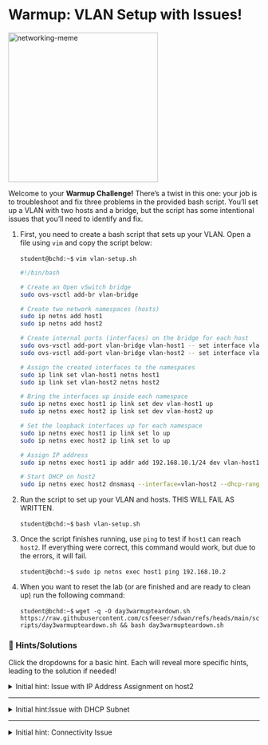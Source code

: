 # **Warmup: VLAN Setup with Issues!**

<img src="https://media.makeameme.org/created/well-just-go-ecb32b4353.jpg" alt="networking-meme" width="300"/>

Welcome to your **Warmup Challenge!** There’s a twist in this one: your job is to troubleshoot and fix three problems in the provided bash script. You’ll set up a VLAN with two hosts and a bridge, but the script has some intentional issues that you’ll need to identify and fix.

1. First, you need to create a bash script that sets up your VLAN. Open a file using `vim` and copy the script below:

    `student@bchd:~$` `vim vlan-setup.sh`

    ```bash
    #!/bin/bash
    
    # Create an Open vSwitch bridge
    sudo ovs-vsctl add-br vlan-bridge
    
    # Create two network namespaces (hosts)
    sudo ip netns add host1
    sudo ip netns add host2
    
    # Create internal ports (interfaces) on the bridge for each host
    sudo ovs-vsctl add-port vlan-bridge vlan-host1 -- set interface vlan-host1 type=internal
    sudo ovs-vsctl add-port vlan-bridge vlan-host2 -- set interface vlan-host2 type=internal
    
    # Assign the created interfaces to the namespaces
    sudo ip link set vlan-host1 netns host1
    sudo ip link set vlan-host2 netns host2
    
    # Bring the interfaces up inside each namespace
    sudo ip netns exec host1 ip link set dev vlan-host1 up
    sudo ip netns exec host2 ip link set dev vlan-host2 up
    
    # Set the loopback interfaces up for each namespace
    sudo ip netns exec host1 ip link set lo up
    sudo ip netns exec host2 ip link set lo up
    
    # Assign IP address
    sudo ip netns exec host1 ip addr add 192.168.10.1/24 dev vlan-host1

    # Start DHCP on host2
    sudo ip netns exec host2 dnsmasq --interface=vlan-host2 --dhcp-range=192.168.20.2,192.168.20.10,255.255.255.0
    ```

2. Run the script to set up your VLAN and hosts. THIS WILL FAIL AS WRITTEN.

    `student@bchd:~$` `bash vlan-setup.sh`

3. Once the script finishes running, use `ping` to test if `host1` can reach `host2`. If everything were correct, this command would work, but due to the errors, it will fail.

    `student@bchd:~$` `sudo ip netns exec host1 ping 192.168.10.2`

4. When you want to reset the lab (or are finished and are ready to clean up) run the following command:

    `student@bchd:~$` `wget -q -O day3warmupteardown.sh https://raw.githubusercontent.com/csfeeser/sdwan/refs/heads/main/scripts/day3warmupteardown.sh && bash day3warmupteardown.sh`

### 👀 Hints/Solutions

Click the dropdowns for a basic hint. Each will reveal more specific hints, leading to the solution if needed!

<details>
<summary>Initial hint: Issue with IP Address Assignment on host2</summary>

  <details>
  <summary>More specific hint: An IP address should be assigned to the interface for `host2`.</summary>

  <details>
  <summary>Even more specific hint: Try manually assigning an IP for `host2`.</summary>

  <details>
  <summary>CLICK HERE FOR THE SOLUTION!</summary>

  ```bash
  sudo ip netns exec host2 ip addr add 192.168.10.2/24 dev vlan-host2
  ```

  </details>
  </details>
  </details>
</details>

---

<details>
  <summary>Initial hint:Issue with DHCP Subnet</summary>

  <details>
  <summary>More specific hint: `host1` and `host2` should be in the same subnet (192.168.10.x).</summary>

  <details>
  <summary>Even more specific hint: Correct the subnet used by the DHCP server on `host2`.</summary>

  <details>
  <summary>CLICK HERE FOR THE SOLUTION!</summary>

  ```bash
  sudo ip netns exec host2 dnsmasq --interface=vlan-host2 --dhcp-range=192.168.10.2,192.168.10.10,255.255.255.0
  ```

  </details>
  </details>
  </details>
</details>

---

<details>
<summary>Initial hint: Connectivity Issue</summary>

  <details>
  <summary>More specific hint: Verify the IP addresses and ensure both interfaces are up.</summary>

  <details>
  <summary>Even more specific hint: Use `ping` to test connectivity after fixing the IP issue.</summary>

  <details>
  <summary>CLICK HERE FOR THE SOLUTION!</summary>

  ```bash
  sudo ip netns exec host1 ping 192.168.10.2
  ```

  </details>
  </details>
  </details>
</details>
